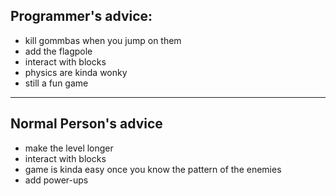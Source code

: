 ## Programmer's advice:
- kill gommbas when you jump on them
- add the flagpole
- interact with blocks
- physics are kinda wonky
- still a fun game

----------------------------------------------

## Normal Person's advice
- make the level longer
- interact with blocks
- game is kinda easy once you know the pattern of the enemies
- add power-ups